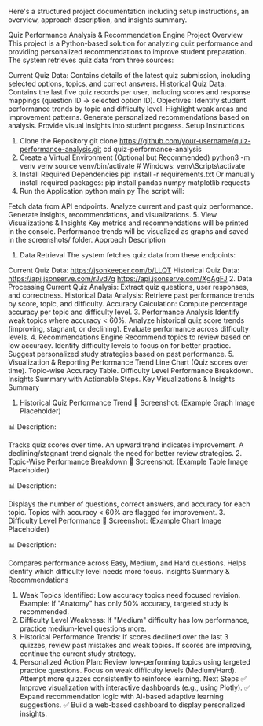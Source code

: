 Here's a structured project documentation including setup instructions, an overview, approach description, and insights summary.

Quiz Performance Analysis & Recommendation Engine
Project Overview
This project is a Python-based solution for analyzing quiz performance and providing personalized recommendations to improve student preparation. The system retrieves quiz data from three sources:

Current Quiz Data: Contains details of the latest quiz submission, including selected options, topics, and correct answers.
Historical Quiz Data: Contains the last five quiz records per user, including scores and response mappings (question ID → selected option ID).
Objectives:
Identify student performance trends by topic and difficulty level.
Highlight weak areas and improvement patterns.
Generate personalized recommendations based on analysis.
Provide visual insights into student progress.
Setup Instructions
1. Clone the Repository
git clone https://github.com/your-username/quiz-performance-analysis.git
cd quiz-performance-analysis
2. Create a Virtual Environment (Optional but Recommended)
python3 -m venv venv
source venv/bin/activate  # Windows: venv\Scripts\activate
3. Install Required Dependencies
pip install -r requirements.txt
Or manually install required packages:
pip install pandas numpy matplotlib requests
4. Run the Application
python main.py
The script will:

Fetch data from API endpoints.
Analyze current and past quiz performance.
Generate insights, recommendations, and visualizations.
5. View Visualizations & Insights
Key metrics and recommendations will be printed in the console.
Performance trends will be visualized as graphs and saved in the screenshots/ folder.
Approach Description
1. Data Retrieval
The system fetches quiz data from these endpoints:

Current Quiz Data: https://jsonkeeper.com/b/LLQT
Historical Quiz Data:
https://api.jsonserve.com/rJvd7g
https://api.jsonserve.com/XgAgFJ
2. Data Processing
Current Quiz Analysis: Extract quiz questions, user responses, and correctness.
Historical Data Analysis: Retrieve past performance trends by score, topic, and difficulty.
Accuracy Calculation: Compute percentage accuracy per topic and difficulty level.
3. Performance Analysis
Identify weak topics where accuracy < 60%.
Analyze historical quiz score trends (improving, stagnant, or declining).
Evaluate performance across difficulty levels.
4. Recommendations Engine
Recommend topics to review based on low accuracy.
Identify difficulty levels to focus on for better practice.
Suggest personalized study strategies based on past performance.
5. Visualization & Reporting
Performance Trend Line Chart (Quiz scores over time).
Topic-wise Accuracy Table.
Difficulty Level Performance Breakdown.
Insights Summary with Actionable Steps.
Key Visualizations & Insights Summary
1. Historical Quiz Performance Trend
📌 Screenshot:
(Example Graph Image Placeholder)

📊 Description:

Tracks quiz scores over time.
An upward trend indicates improvement.
A declining/stagnant trend signals the need for better review strategies.
2. Topic-Wise Performance Breakdown
📌 Screenshot:
(Example Table Image Placeholder)

📊 Description:

Displays the number of questions, correct answers, and accuracy for each topic.
Topics with accuracy < 60% are flagged for improvement.
3. Difficulty Level Performance
📌 Screenshot:
(Example Chart Image Placeholder)

📊 Description:

Compares performance across Easy, Medium, and Hard questions.
Helps identify which difficulty level needs more focus.
Insights Summary & Recommendations
1. Weak Topics Identified:
Low accuracy topics need focused revision.
Example: If "Anatomy" has only 50% accuracy, targeted study is recommended.
2. Difficulty Level Weakness:
If "Medium" difficulty has low performance, practice medium-level questions more.
3. Historical Performance Trends:
If scores declined over the last 3 quizzes, review past mistakes and weak topics.
If scores are improving, continue the current study strategy.
4. Personalized Action Plan:
Review low-performing topics using targeted practice questions.
Focus on weak difficulty levels (Medium/Hard).
Attempt more quizzes consistently to reinforce learning.
Next Steps
✅ Improve visualization with interactive dashboards (e.g., using Plotly).
✅ Expand recommendation logic with AI-based adaptive learning suggestions.
✅ Build a web-based dashboard to display personalized insights.

